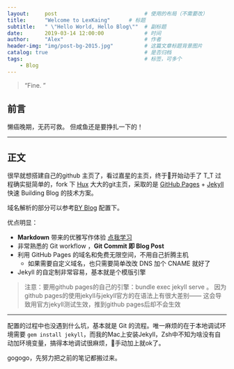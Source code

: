 ```yaml
---
layout:     post                            # 使用的布局（不需要改）
title:      "Welcome to LexKaing"      # 标题
subtitle:   " \"Hello World, Hello Blog\""  # 副标题
date:       2019-03-14 12:00:00             # 时间
author:     "Alex"                          # 作者
header-img: "img/post-bg-2015.jpg"          # 这篇文章标题背景图片
catalog: true                               # 是否归档
tags:                                       # 标签，可多个
    - Blog
---
```


> “Fine. ”


## 前言

懒癌晚期，无药可救。
但咸鱼还是要挣扎一下的！

---

## 正文

很早就想搭建自己的github 主页了，看过嘉星的主页，终于开始动手了 T_T
过程确实挺简单的，fork 下 [Hux](https://github.com/Huxpro/huxpro.github.io) 大大的git主页，采取的是 [GitHub Pages](https://pages.github.com/) + [Jekyll](http://jekyllrb.com/) 快速 Building Blog 的技术方案。

域名解析的部分可以参考[BY Blog](https://www.jianshu.com/p/e68fba58f75c) 配置下。

优点明显：

* **Markdown** 带来的优雅写作体验 [点我学习](https://sspai.com/post/25137)
* 非常熟悉的 Git workflow ，**Git Commit 即 Blog Post**
* 利用 GitHub Pages 的域名和免费无限空间，不用自己折腾主机
  * 如果需要自定义域名，也只需要简单改改 DNS 加个 CNAME 就好了
* Jekyll 的自定制非常容易，基本就是个模版引擎

>注意：要用github pages的自己的引擎：bundle exec jekyll serve 。 因为github pages的使用jekyll与jekyll官方的在语法上有很大差别—— 这会导致用官方jekyll测试生效，推到github pages后却不会生效

---

配置的过程中也没遇到什么坑，基本就是 Git 的流程。唯一麻烦的在于本地调试环境需要 `gem install jekyll`，而我的Mac上安装Jekyll，Zsh中不知为啥没有自动加环境变量，搞得本地调试很麻烦，手动加上就ok了。

gogogo，先努力把之前的笔记都搬过来。
